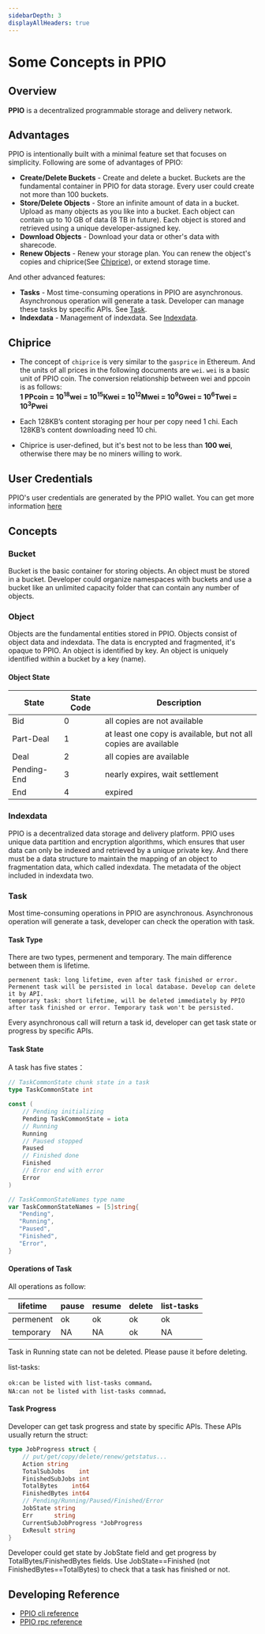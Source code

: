```yaml
---
sidebarDepth: 3
displayAllHeaders: true
---
```

# Some Concepts in PPIO

## Overview

**PPIO** is a decentralized programmable storage and delivery network.

## Advantages

PPIO is intentionally built with a minimal feature set that focuses on simplicity. Following are some of advantages of PPIO:

- **Create/Delete Buckets** - Create and delete a bucket. Buckets are the fundamental container in PPIO for data storage. Every user could create not more than 100 buckets.
- **Store/Delete Objects** - Store an infinite amount of data in a bucket. Upload as many objects as you like into a bucket. Each object can contain up to 10 GB of data (8 TB in future). Each object is stored and retrieved using a unique developer-assigned key.
- **Download Objects** - Download your data or other's data with sharecode.
- **Renew Objects** - Renew your storage plan. You can renew the object's copies and chiprice(See [Chiprice](#chiprice)), or extend storage time.

And other advanced features:

- **Tasks** - Most time-consuming operations in PPIO are asynchronous. Asynchronous operation will generate a task. Developer can manage these tasks by specific APIs. See [Task](#task).
- **Indexdata** - Management of indexdata. See [Indexdata](#indexdata).

## Chiprice
- The concept of `chiprice` is very similar to the `gasprice` in Ethereum. And the units of all prices in the following documents are `wei`. `wei` is a basic unit of PPIO coin. The conversion relationship between wei and ppcoin is as follows:  
 **1 PPcoin = 10<sup>18</sup>wei = 10<sup>15</sup>Kwei = 10<sup>12</sup>Mwei = 10<sup>9</sup>Gwei = 10<sup>6</sup>Twei = 10<sup>3</sup>Pwei**

- Each 128KB’s content storaging per hour per copy need  1 chi. Each 128KB’s content downloading need 10 chi.

- Chiprice is user-defined, but it's best not to be less than **100 wei**, otherwise there may be no miners willing to work.

## User Credentials
PPIO's user credentials are generated by the PPIO wallet. You can get more information [here](../wallet/)

## Concepts
### Bucket

Bucket is the basic container for storing objects. An object must be stored in a bucket. Developer could organize namespaces with buckets and use a bucket like an unlimited capacity folder that can contain any number of objects.

### Object

Objects are the fundamental entities stored in PPIO. Objects consist of object data and indexdata. The data is encrypted and fragmented, it's opaque to PPIO. An object is identified by key. An object is uniquely identified within a bucket by a key (name).

#### Object State

|State|State Code|Description|
|--|--|--|
|Bid|0|all copies are not available|
|Part-Deal|1|at least one copy is available, but not all copies are available|
|Deal|2|all copies are available|
|Pending-End|3|nearly expires, wait settlement|
|End|4|expired|

### Indexdata

PPIO is a decentralized data storage and delivery platform. PPIO uses unique data partition and encryption algorithms, which ensures that user data can only be indexed and retrieved by a unique private key. And there must be a data structure to maintain the mapping of an object to fragmentation data, which called indexdata. The metadata of the object included in indexdata two.

### Task

Most time-consuming operations in PPIO are asynchronous. Asynchronous operation will generate a task, developer can check the operation with task.

#### Task Type

There are two types, permenent and temporary. The main difference between them is lifetime.

```nohighlight
permenent task: long lifetime, even after task finished or error. Permenent task will be persisted in local database. Develop can delete it by API.
temporary task: short lifetime, will be deleted immediately by PPIO after task finished or error. Temporary task won't be persisted.
```

Every asynchronous call will return a task id, developer can get task state or progress by specific APIs.

#### Task State

A task has five states：

```go
// TaskCommonState chunk state in a task
type TaskCommonState int

const (
    // Pending initializing
    Pending TaskCommonState = iota
    // Running
    Running
    // Paused stopped
    Paused
    // Finished done
    Finished
    // Error end with error
    Error
)

// TaskCommonStateNames type name
var TaskCommonStateNames = [5]string{
   "Pending",
   "Running",
   "Paused",
   "Finished",
   "Error",
}
```

#### Operations of Task

All operations as follow:

|lifetime   |pause  |resume |delete |list-tasks |
|--         |-----  |------ |------ |---------- |
|permenent  |ok     |ok     |ok     |ok         |
|temporary  |NA     |NA     |ok     |NA         |

Task in Running state can not be deleted. Please pause it before deleting.

list-tasks:

```nohighlight
ok:can be listed with list-tasks command。
NA:can not be listed with list-tasks commnad。
```

#### Task Progress

Developer can get task progress and state by specific APIs. These APIs usually return the struct:

```go
type JobProgress struct {
    // put/get/copy/delete/renew/getstatus...
    Action string
    TotalSubJobs    int
    FinishedSubJobs int
    TotalBytes    int64
    FinishedBytes int64
    // Pending/Running/Paused/Finished/Error
    JobState string
    Err      string
    CurrentSubJobProgress *JobProgress
    ExResult string
}
```

Developer could get state by JobState field and get progress by TotalBytes/FinishedBytes fields. Use JobState==Finished (not FinishedBytes==TotalBytes) to check that a task has finished or not.

## Developing Reference
* [PPIO cli reference](../cli/)
* [PPIO rpc reference](../api/)
